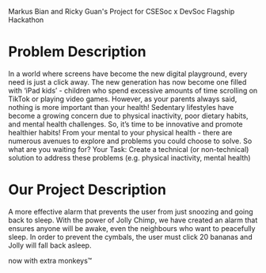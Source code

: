 Markus Bian and Ricky Guan's Project for CSESoc x DevSoc Flagship Hackathon

# Problem Description
In a world where screens have become the new digital playground, every need is just a click away. The new generation has now become one filled with ‘iPad kids’ - children who spend excessive amounts of time scrolling on TikTok or playing video games. However, as your parents always said, nothing is more important than your health! Sedentary lifestyles have become a growing concern due to physical inactivity, poor dietary habits, and mental health challenges.
So, it’s time to be innovative and promote healthier habits! From your mental to your physical health - there are numerous avenues to explore and problems you could choose to solve. So what are you waiting for?
Your Task: Create a technical (or non-technical) solution to address these problems (e.g. physical inactivity, mental health) 

# Our Project Description
A more effective alarm that prevents the user from just snoozing and going back to sleep. With the power of Jolly Chimp, we have created an alarm that ensures anyone will be awake, even the neighbours who want to peacefully sleep. In order to prevent the cymbals, the user must click 20 bananas and Jolly will fall back asleep.

now with extra monkeys™
